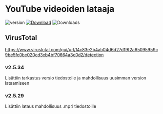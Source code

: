 # YouTube videoiden lataaja

![version](https://img.shields.io/github/v/release/artex100/Videolataaja)
[![Download][Download-badge]][Download-link]
![Downloads](https://img.shields.io/github/downloads/artex100/Videolataaja/total)

[Download-badge]: https://img.shields.io/badge/Lataa-v2.5.34%20-orange
[Download-link]: https://github.com/artex100/laturi/raw/main/ytlaturi-setup.exe

## VirusTotal
https://www.virustotal.com/gui/url/f4c83e2b4ab04d6d27d19f2a65095959c9be5fc0bc020cd3cb4bf70664a3c0d2/detection

### v2.5.34
Lisättiin tarkastus versio tiedostolle ja mahdollisuus uusimman version lataamiseen

### v2.5.29
Lisättiin lataus mahdollisuus .mp4 tiedostoille

